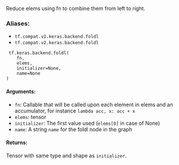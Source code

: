 Reduce elems using fn to combine them from left to right.
### Aliases:
- `tf.compat.v1.keras.backend.foldl`
- `tf.compat.v2.keras.backend.foldl`

```
 tf.keras.backend.foldl(
    fn,
    elems,
    initializer=None,
    name=None
)
```
#### Arguments:
- `fn`: Callable that will be called upon each element in elems and an accumulator, for instance `lambda acc, x: acc + x`
- `elems`: tensor
- `initializer`: The first value used (`elems[0]` in case of None)
- `name`: A string `name` for the foldl node in the graph
#### Returns:
Tensor with same type and shape as `initializer`.
